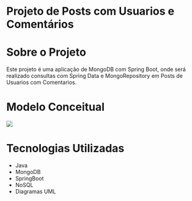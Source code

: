 # Projeto de Posts com Usuarios e Comentários

# Sobre o Projeto
Este projeto é uma aplicação de MongoDB com Spring Boot, onde será realizado consultas com Spring Data e MongoRepository em Posts de Usuarios com Comentarios.

# Modelo Conceitual
<img src="(https://github.com/YuriClaro/projeto_mongoDB_springBoot/blob/main/images/modeloconceitual_preto.jpg)">

# Tecnologias Utilizadas
- Java
- MongoDB
- SpringBoot
- NoSQL
- Diagramas UML
